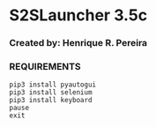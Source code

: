 # S2SLauncher 3.5c

### Created by: Henrique R. Pereira

### REQUIREMENTS
```
pip3 install pyautogui
pip3 install selenium
pip3 install keyboard
pause
exit
```


